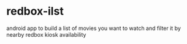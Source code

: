 redbox-ilst
===========

android app to build a list of movies you want to watch and filter it by nearby redbox kiosk availability